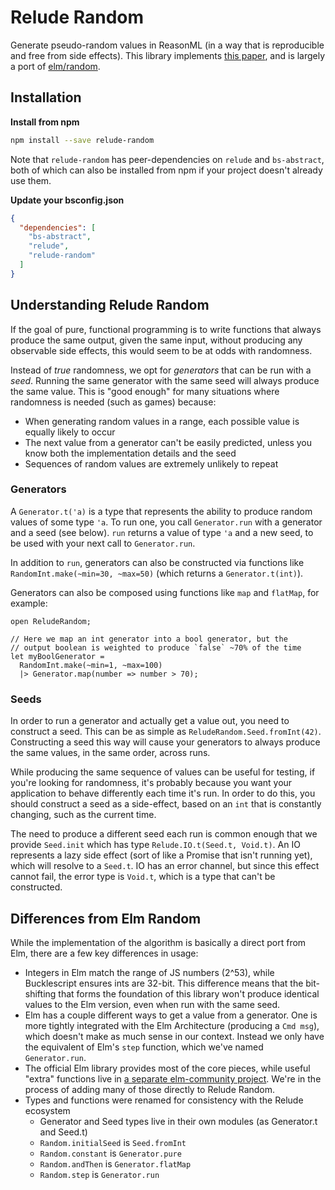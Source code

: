 # Relude Random

Generate pseudo-random values in ReasonML (in a way that is reproducible and free from side effects). This library implements [this paper](http://www.pcg-random.org/paper.html), and is largely a port of [elm/random](https://package.elm-lang.org/packages/elm/random/latest/).

## Installation

**Install from npm**

```sh
npm install --save relude-random
```

Note that `relude-random` has peer-dependencies on `relude` and `bs-abstract`, both of which can also be installed from npm if your project doesn't already use them.

**Update your bsconfig.json**

```json
{
  "dependencies": [
    "bs-abstract",
    "relude",
    "relude-random"
  ]
}
```

## Understanding Relude Random

If the goal of pure, functional programming is to write functions that always produce the same output, given the same input, without producing any observable side effects, this would seem to be at odds with randomness.

Instead of _true_ randomness, we opt for _generators_ that can be run with a _seed_. Running the same generator with the same seed will always produce the same value. This is "good enough" for many situations where randomness is needed (such as games) because:

- When generating random values in a range, each possible value is equally likely to occur
- The next value from a generator can't be easily predicted, unless you know both the implementation details and the seed
- Sequences of random values are extremely unlikely to repeat

### Generators

A `Generator.t('a)` is a type that represents the ability to produce random values of some type `'a`. To run one, you call `Generator.run` with a generator and a seed (see below). `run` returns a value of type `'a` and a new seed, to be used with your next call to `Generator.run`.

In addition to `run`, generators can also be constructed via functions like `RandomInt.make(~min=30, ~max=50)` (which returns a `Generator.t(int)`).

Generators can also be composed using functions like `map` and `flatMap`, for example:

```reason
open ReludeRandom;

// Here we map an int generator into a bool generator, but the
// output boolean is weighted to produce `false` ~70% of the time
let myBoolGenerator =
  RandomInt.make(~min=1, ~max=100)
  |> Generator.map(number => number > 70);
```

### Seeds

In order to run a generator and actually get a value out, you need to construct a seed. This can be as simple as `ReludeRandom.Seed.fromInt(42)`. Constructing a seed this way will cause your generators to always produce the same values, in the same order, across runs.

While producing the same sequence of values can be useful for testing, if you're looking for randomness, it's probably because you want your application to behave differently each time it's run. In order to do this, you should construct a seed as a side-effect, based on an `int` that is constantly changing, such as the current time.

The need to produce a different seed each run is common enough that we provide `Seed.init` which has type `Relude.IO.t(Seed.t, Void.t)`. An IO represents a lazy side effect (sort of like a Promise that isn't running yet), which will resolve to a `Seed.t`. IO has an error channel, but since this effect cannot fail, the error type is `Void.t`, which is a type that can't be constructed.

## Differences from Elm Random

While the implementation of the algorithm is basically a direct port from Elm, there are a few key differences in usage:

- Integers in Elm match the range of JS numbers (2^53), while Bucklescript ensures ints are 32-bit. This difference means that the bit-shifting that forms the foundation of this library won't produce identical values to the Elm version, even when run with the same seed.
- Elm has a couple different ways to get a value from a generator. One is more tightly integrated with the Elm Architecture (producing a `Cmd msg`), which doesn't make as much sense in our context. Instead we only have the equivalent of Elm's `step` function, which we've named `Generator.run`.
- The official Elm library provides most of the core pieces, while useful "extra" functions live in [a separate elm-community project](https://package.elm-lang.org/packages/elm-community/random-extra/latest). We're in the process of adding many of those directly to Relude Random.
- Types and functions were renamed for consistency with the Relude ecosystem
  - Generator and Seed types live in their own modules (as Generator.t and Seed.t)
  - `Random.initialSeed` is `Seed.fromInt`
  - `Random.constant` is `Generator.pure`
  - `Random.andThen` is `Generator.flatMap`
  - `Random.step` is `Generator.run`
